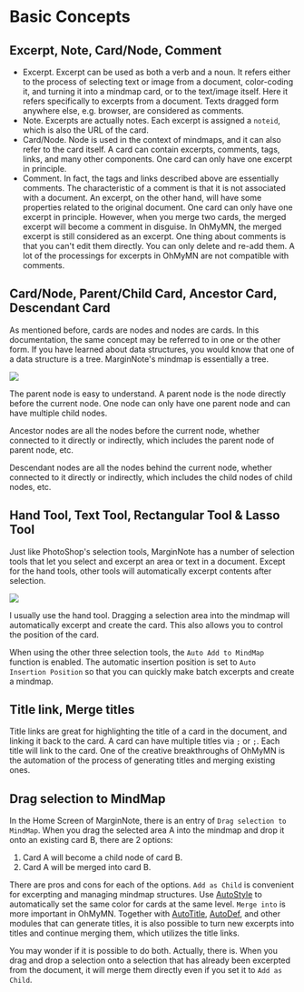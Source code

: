# Basic Concepts

## Excerpt, Note, Card/Node, Comment

- Excerpt. Excerpt can be used as both a verb and a noun. It refers either to the process of selecting text or image from a document, color-coding it, and turning it into a mindmap card, or to the text/image itself. Here it refers specifically to excerpts from a document. Texts dragged form anywhere else, e.g. browser, are considered as comments.
- Note. Excerpts are actually notes. Each excerpt is assigned a `noteid`, which is also the URL of the card.
- Card/Node. Node is used in the context of mindmaps, and it can also refer to the card itself. A card can contain excerpts, comments, tags, links, and many other components. One card can only have one excerpt in principle.
- Comment. In fact, the tags and links described above are essentially comments. The characteristic of a comment is that it is not associated with a document. An excerpt, on the other hand, will have some properties related to the original document. One card can only have one excerpt in principle. However, when you merge two cards, the merged excerpt will become a comment in disguise. In OhMyMN, the merged excerpt is still considered as an excerpt. One thing about comments is that you can't edit them directly. You can only delete and re-add them. A lot of the processings for excerpts in OhMyMN are not compatible with comments.

## Card/Node, Parent/Child Card, Ancestor Card, Descendant Card

As mentioned before, cards are nodes and nodes are cards. In this documentation, the same concept may be referred to in one or the other form. If you have learned about data structures, you would know that one of a data structure is a tree. MarginNote's mindmap is essentially a tree.

![](https://testmnbbs.oss-cn-zhangjiakou.aliyuncs.com/pic/20221104222124.png?x-oss-process=base_webp)

The parent node is easy to understand. A parent node is the node directly before the current node. One node can only have one parent node and can have multiple child nodes.

Ancestor nodes are all the nodes before the current node, whether connected to it directly or indirectly, which includes the parent node of parent node, etc.

Descendant nodes are all the nodes behind the current node, whether connected to it directly or indirectly, which includes the child nodes of child nodes, etc.

## Hand Tool, Text Tool, Rectangular Tool & Lasso Tool

Just like PhotoShop's selection tools, MarginNote has a number of selection tools that let you select and excerpt an area or text in a document. Except for the hand tools, other tools will automatically excerpt contents after selection.

![](https://testmnbbs.oss-cn-zhangjiakou.aliyuncs.com/pic20220507111341.png?x-oss-process=base_webp)

I usually use the hand tool. Dragging a selection area into the mindmap will automatically excerpt and create the card. This also allows you to control the position of the card.

When using the other three selection tools, the `Auto Add to MindMap` function is enabled. The automatic insertion position is set to `Auto Insertion Position` so that you can quickly make batch excerpts and create a mindmap.

## Title link, Merge titles

Title links are great for highlighting the title of a card in the document, and linking it back to the card. A card can have multiple titles via `;` or `;`. Each title will link to the card. One of the creative breakthroughs of OhMyMN is the automation of the process of generating titles and merging existing ones.

## Drag selection to MindMap

In the Home Screen of MarginNote, there is an entry of `Drag selection to MindMap`. When you drag the selected area A into the mindmap and drop it onto an existing card B, there are 2 options:

1. Card A will become a child node of card B.
2. Card A will be merged into card B.

There are pros and cons for each of the options. `Add as Child` is convenient for excerpting and managing mindmap structures. Use [AutoStyle](modules/autostyle.md) to automatically set the same color for cards at the same level. `Merge into` is more important in OhMyMN. Together with [AutoTitle](modules/anotherautotitle.md), [AutoDef](modules/anotherautodef.md), and other modules that can generate titles, it is also possible to turn new excerpts into titles and continue merging them, which utilizes the title links.

You may wonder if it is possible to do both. Actually, there is. When you drag and drop a selection onto a selection that has already been excerpted from the document, it will merge them directly even if you set it to `Add as Child`.
